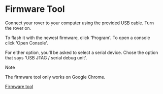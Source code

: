 # Firmware Tool

Connect your rover to your computer using the provided USB cable. Turn the rover on.

To flash it with the newest firmware, click 'Program'. To open a console click 'Open Console'.

For either option, you'll be asked to select a serial device. Chose the option that says 'USB JTAG / serial debug unit'.

> [!NOTE]
> The firmware tool only works on Google Chrome.

[Firmware tool](/firmware_tool.html ':include :type=iframe width=100% height=500px')
